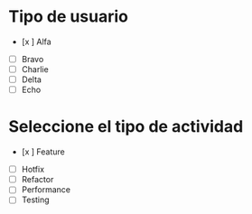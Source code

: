 # Tipo de usuario
- [x ] Alfa
- [ ] Bravo 
- [ ] Charlie
- [ ] Delta
- [ ] Echo

# Seleccione el tipo de actividad
- [x ] Feature
- [ ] Hotfix
- [ ] Refactor
- [ ] Performance
- [ ] Testing
